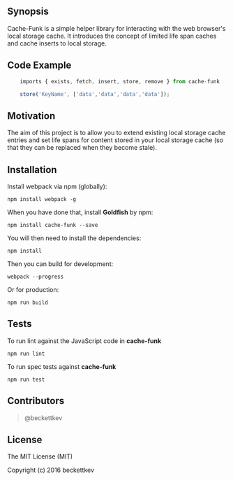 ## Synopsis

Cache-Funk is a simple helper library for interacting with the web browser's local storage cache. It introduces the concept of limited life span caches and cache inserts to local storage.

## Code Example
```javascript
	imports { exists, fetch, insert, store, remove } from cache-funk

	store('KeyName', ['data','data','data','data']);
```
## Motivation

The aim of this project is to allow you to extend existing local storage cache entries and set life spans for content stored in your local storage cache (so that they can be replaced when they become stale).

## Installation

Install webpack via npm (globally):
```node
npm install webpack -g
```
When you have done that, install **Goldfish** by npm:
```node
npm install cache-funk --save
```
You will then need to install the dependencies:
```node
npm install
```
Then you can build for development:
```node
webpack --progress
```
Or for production:
```node
npm run build
```

## Tests

To run lint against the JavaScript code in **cache-funk**

```
npm run lint
```

To run spec tests against **cache-funk**
```
npm run test
```

## Contributors

> @beckettkev

## License

The MIT License (MIT)

Copyright (c) 2016 beckettkev
